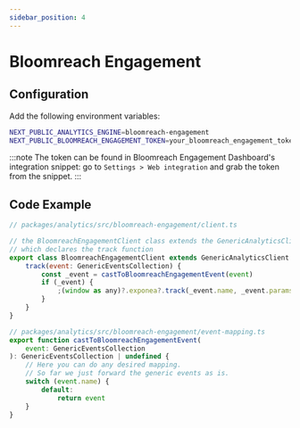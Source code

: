```yaml
---
sidebar_position: 4
---
```


# Bloomreach Engagement

## Configuration
Add the following environment variables:
```bash
NEXT_PUBLIC_ANALYTICS_ENGINE=bloomreach-engagement
NEXT_PUBLIC_BLOOMREACH_ENGAGEMENT_TOKEN=your_bloomreach_engagement_token
```

:::note
The token can be found in Bloomreach Engagement Dashboard's integration snippet: go to `Settings > Web integration` and grab the token from the snippet.
:::

## Code Example

```javascript
// packages/analytics/src/bloomreach-engagement/client.ts

// the BloomreachEngagementClient class extends the GenericAnalyticsClient, 
// which declares the track function
export class BloomreachEngagementClient extends GenericAnalyticsClient {
    track(event: GenericEventsCollection) {
        const _event = castToBloomreachEngagementEvent(event)
        if (_event) {
            ;(window as any)?.exponea?.track(_event.name, _event.params)
        }
    }
}
```

```javascript
// packages/analytics/src/bloomreach-engagement/event-mapping.ts
export function castToBloomreachEngagementEvent(
    event: GenericEventsCollection
): GenericEventsCollection | undefined {
    // Here you can do any desired mapping.
    // So far we just forward the generic events as is. 
    switch (event.name) {
        default:
            return event
    }
}
```


